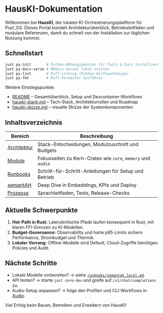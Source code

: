 # HausKI-Dokumentation

Willkommen bei **HausKI**, der lokalen KI-Orchestrierungsplattform für Pop!_OS. Dieses Portal bündelt Architekturüberblick, Betriebsleitfäden und modulare Referenzen, damit du schnell von der Installation zur täglichen Nutzung kommst.

## Schnellstart

```bash
just py-init       # Python-Abhängigkeiten für Tools & Docs installieren
just py-docs-serve # MkDocs-Server lokal starten
just py-lint       # Ruff-Linting (Python-Hilfswerkzeuge)
just py-fmt        # Ruff-Formatter ausführen
```

Weitere Einstiegspunkte:

- [README](https://github.com/heimgewebe/hausKI/blob/main/README.md) – Gesamtüberblick, Setup und Devcontainer-Workflows
- [hauski-stack.md](https://github.com/heimgewebe/hausKI/blob/main/hauski-stack.md) – Tech-Stack, Architekturrollen und Roadmap
- [hauski-skizze.md](https://github.com/heimgewebe/hausKI/blob/main/hauski-skizze.md) – visuelle Skizze der Systemkomponenten

## Inhaltsverzeichnis

| Bereich | Beschreibung |
| --- | --- |
| [Architektur](https://github.com/heimgewebe/hausKI/blob/main/hauski-stack.md) | Stack-Entscheidungen, Modulzuschnitt und Budgets |
| [Module](modules/index.md) | Fokusseiten zu Kern-Crates wie `core`, `memory` und `audio` |
| [Runbooks](runbooks/index.md) | Schritt-für-Schritt-Anleitungen für Setup und Betrieb |
| [semantAH](semantah.md) | Deep Dive in Embeddings, KPIs und Deploy |
| [Prozesse](process/) | Sprachleitfaden, Tests, Release-Checks |

## Aktuelle Schwerpunkte

1. **Hot-Path in Rust:** Latenzkritische Pfade laufen konsequent in Rust, mit klaren FFI-Grenzen zu KI-Modellen.
2. **Budget-Governance:** Observability und harte p95-Limits sichern Performance, Strombudget und Thermik.
3. **Lokaler Vorrang:** Offline-Modelle sind Default; Cloud-Zugriffe benötigen Policies und Audit.

## Nächste Schritte

- Lokale Modelle vorbereiten? → siehe [`runbooks/semantah_local.md`](runbooks/semantah_local.md).
- API testen? → starte `just core-dev` und greife auf `/v1/chat/completions` zu.
- Audio-Setup anpassen? → folge den Profilen und CLI-Workflows in [Audio](modules/audio.md).

Viel Erfolg beim Bauen, Betreiben und Erweitern von HausKI!
